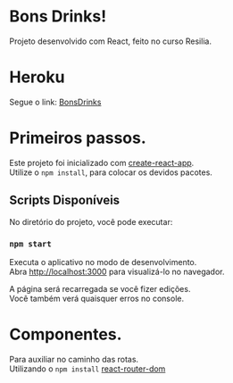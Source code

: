 # Bons Drinks!

Projeto desenvolvido com React, feito no curso Resilia.

# Heroku

Segue o link: [BonsDrinks](https://bonsdrinks.herokuapp.com/)

# Primeiros passos.

Este projeto foi inicializado com 
[create-react-app](https://github.com/facebook/create-react-app).\
Utilize o `npm install`, para colocar os devidos pacotes.

## Scripts Disponíveis

No diretório do projeto, você pode executar:

### `npm start`

Executa o aplicativo no modo de desenvolvimento. \
Abra [http://localhost:3000](http://localhost:3000) para visualizá-lo no navegador.

A página será recarregada se você fizer edições. \
Você também verá quaisquer erros no console.

# Componentes.

Para auxiliar no caminho das rotas. \
Utilizando o `npm install` [react-router-dom](https://reactrouter.com/)
